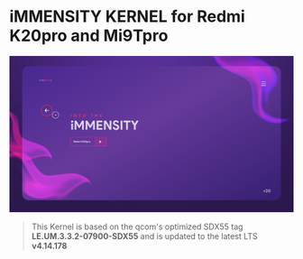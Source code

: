 # iMMENSITY KERNEL for Redmi K20pro and Mi9Tpro

![logo](https://github.com/UtsavBalar1231/xda-stuff/raw/master/immensity-new.png "logo here")

> This Kernel is based on the qcom's optimized SDX55 tag **LE.UM.3.3.2-07900-SDX55**
> and is updated to the latest LTS **v4.14.178**


